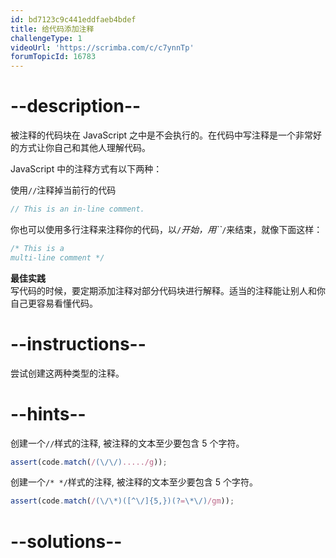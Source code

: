 ```yaml
---
id: bd7123c9c441eddfaeb4bdef
title: 给代码添加注释
challengeType: 1
videoUrl: 'https://scrimba.com/c/c7ynnTp'
forumTopicId: 16783
---
```


# --description--

被注释的代码块在 JavaScript 之中是不会执行的。在代码中写注释是一个非常好的方式让你自己和其他人理解代码。

JavaScript 中的注释方式有以下两种：

使用`//`注释掉当前行的代码

```js
// This is an in-line comment.
```

你也可以使用多行注释来注释你的代码，以<code>/<em></em></code>*开始，用\`\`*`/`来结束，就像下面这样：

```js
/* This is a
multi-line comment */
```

**最佳实践**  
写代码的时候，要定期添加注释对部分代码块进行解释。适当的注释能让别人和你自己更容易看懂代码。

# --instructions--

尝试创建这两种类型的注释。

# --hints--

创建一个`//`样式的注释, 被注释的文本至少要包含 5 个字符。

```js
assert(code.match(/(\/\/)...../g));
```

创建一个`/* */`样式的注释, 被注释的文本至少要包含 5 个字符。

```js
assert(code.match(/(\/\*)([^\/]{5,})(?=\*\/)/gm));
```

# --solutions--

